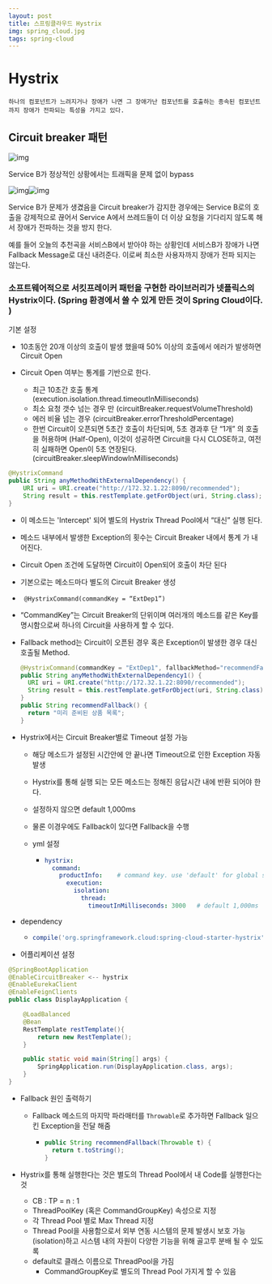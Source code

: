 ```yaml
---
layout: post
title: 스프링클라우드 Hystrix
img: spring_cloud.jpg
tags: spring-cloud  
---
```


# Hystrix

```
하나의 컴포넌트가 느려지거나 장애가 나면 그 장애가난 컴포넌트를 호출하는 종속된 컴포넌트까지 장애가 전파되는 특성을 가지고 있다.
```



## Circuit breaker 패턴

![img](https://t1.daumcdn.net/cfile/tistory/99E6754C5AC39FAA08)

Service B가 정상적인 상황에서는 트래픽을 문제 없이 bypass 



![img](https://t1.daumcdn.net/cfile/tistory/99427C475AC39FAA08)![img](https://t1.daumcdn.net/cfile/tistory/993FD73B5AC39FAA17)

Service B가 문제가 생겼음을 Circuit breaker가 감지한 경우에는 Service B로의 호출을 강제적으로 끊어서 Service A에서 쓰레드들이 더 이상 요청을 기다리지 않도록 해서 장애가 전파하는 것을 방지 한다.

예를 들어 오늘의 추천곡을 서비스B에서 받아야 하는 상황인데 서비스B가 장애가 나면 Fallback Message로 대신 내려준다. 이로써 최소한 사용자까지 장애가 전파 되지는 않는다. 



### **소프트웨어적으로 서킷프레이커 패턴을 구현한 라이브러리가 넷플릭스의 Hystrix이다. (Spring 환경에서 쓸 수 있게 만든 것이 Spring Cloud이다. )**



기본 설정 

- 10초동안 20개 이상의 호출이 발생 했을때 50% 이상의 호출에서 에러가 발생하면 Circuit Open 

- Circuit Open 여부는 통계를 기반으로 한다. 
  -  최근 10초간 호출 통계 (execution.isolation.thread.timeoutInMilliseconds) 
  -  최소 요청 갯수 넘는 경우 만 (circuitBreaker.requestVolumeThreshold) 
  -  에러 비율 넘는 경우 (circuitBreaker.errorThresholdPercentage) 
  - 한번 Circuit이 오픈되면 5초간 호출이 차단되며, 5초 경과후 단 “1개” 의 호출을 허용하며 (Half-Open), 이것이 성공하면 Circuit을 다시 CLOSE하고, 여전히 실패하면 Open이 5초 연장된다.  (circuitBreaker.sleepWindowInMilliseconds) 



```java
@HystrixCommand
public String anyMethodWithExternalDependency() {
	URI uri = URI.create("http://172.32.1.22:8090/recommended"); 
	String result = this.restTemplate.getForObject(uri, String.class); return result;
}
```

- 이 메소드는 'Intercept' 되어 별도의 Hystrix Thread Pool에서 “대신” 실행 된다.

- 메소드 내부에서 발생한 Exception의 횟수는 Circuit Breaker 내에서 통계
  가 내어진다.

- Circuit Open 조건에 도달하면 Circuit이 Open되어 호출이 차단 된다
- 기본으로는 메소드마다 별도의 Circuit Breaker 생성
- ` @HystrixCommand(commandKey = “ExtDep1”)`  
  
- “CommandKey”는 Circuit Breaker의 단위이며 여러개의 메소드를 같은 Key를 명시함으로써 하나의 Circuit을 사용하게 할 수 있다.
  
- Fallback method는 Circuit이 오픈된 경우 혹은 Exception이 발생한 경우 대신 호출될 Method.

  

  ```java
  @HystrixCommand(commandKey = "ExtDep1", fallbackMethod="recommendFallback")
  public String anyMethodWithExternalDependency1() {
  	URI uri = URI.create("http://172.32.1.22:8090/recommended"); 
    String result = this.restTemplate.getForObject(uri, String.class); return result;
  }
  public String recommendFallback() {
  	return "미리 준비된 상품 목록"; 
  }
  ```

  

- Hystrix에서는 Circuit Breaker별로 Timeout 설정 가능

  -  해당 메소드가 설정된 시간안에 안 끝나면 Timeout으로 인한 Exception 자동 발생 

    - Hystrix를 통해 실행 되는 모든 메소드는 정해진 응답시간 내에 반환 되어야 한다.

  -  설정하지 않으면 default 1,000ms

  -  물론 이경우에도 Fallback이 있다면 Fallback을 수행 

  - yml 설정 

    - ``` yml
      hystrix:
        command:
          productInfo:    # command key. use 'default' for global setting.
            execution:
              isolation:
                thread:
                  timeoutInMilliseconds: 3000   # default 1,000ms
      ```



- dependency 

  - ```groovy
    compile('org.springframework.cloud:spring-cloud-starter-hystrix')
    ```



- 어플리케이션 설정 

```java
@SpringBootApplication
@EnableCircuitBreaker <-- hystrix
@EnableEurekaClient 
@EnableFeignClients 
public class DisplayApplication {

    @LoadBalanced
    @Bean
    RestTemplate restTemplate(){
        return new RestTemplate();
    }

    public static void main(String[] args) {
        SpringApplication.run(DisplayApplication.class, args);
    }
}

```



- Fallback 원인 출력하기

  - Fallback 메소드의 마지막 파라매터를 `Throwable`로 추가하면 Fallback 일으킨 Exception을 전달 해줌

    - ```java
      public String recommendFallback(Throwable t) {
      	return t.toString(); 
      }
      ```

      

- Hystrix를 통해 실행한다는 것은 별도의 Thread Pool에서 내 Code를 실행한다는 것

  - CB : TP = n : 1
  - ThreadPoolKey (혹은 CommandGroupKey) 속성으로 지정
  - 각 Thread Pool 별로 Max Thread 지정
  - Thread Pool을 사용함으로서 외부 연동 시스템의 문제 발생시 보호 가능 (isolation)하고 시스템 내의 자원이 다양한 기능을 위해 골고루 분배 될 수 있도록 
  - default로 클래스 이름으로 ThreadPool을 가짐 
    - CommandGroupKey로 별도의 Thread Pool 가지게 할 수 있음 

  